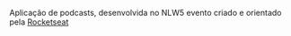 Aplicação de podcasts, desenvolvida no NLW5 evento criado e orientado pela [Rocketseat](https://github.com/Rocketseat)

